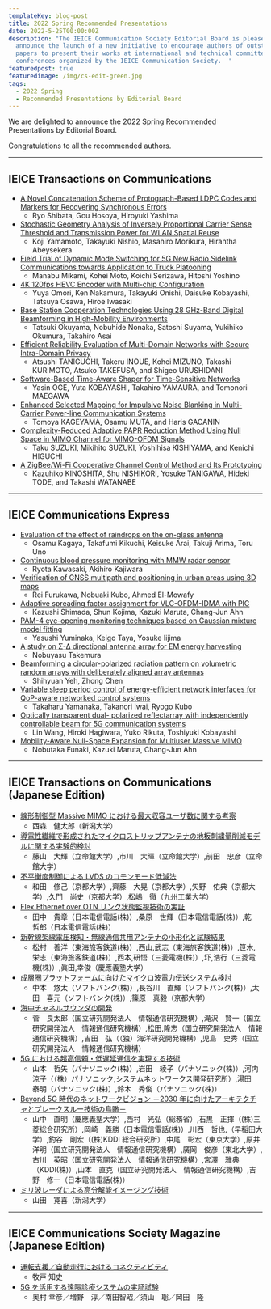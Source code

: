```yaml
---
templateKey: blog-post
title: 2022 Spring Recommended Presentations
date: 2022-5-25T00:00:00Z
description: "The IEICE Communication Society Editorial Board is pleased to
  announce the launch of a new initiative to encourage authors of outstanding
  papers to present their works at international and technical committee
  conferences organized by the IEICE Communication Society.  "
featuredpost: true
featuredimage: /img/cs-edit-green.jpg
tags:
  - 2022 Spring
  - Recommended Presentations by Editorial Board
---
```


We are delighted to announce the 2022 Spring Recommended Presentations by Editorial Board.

Congratulations to all the recommended authors.

---

## IEICE Transactions on Communications

- [A Novel Concatenation Scheme of Protograph-Based LDPC Codes and Markers for Recovering Synchronous Errors](https://doi.org/10.1587/transcom.2019EBP3244)
  - Ryo Shibata, Gou Hosoya, Hiroyuki Yashima
- [Stochastic Geometry Analysis of Inversely Proportional Carrier Sense Threshold and Transmission Power for WLAN Spatial Reuse](https://doi.org/10.1587/transcom.2020EBT0009)
  - Koji Yamamoto, Takayuki Nishio, Masahiro Morikura, Hirantha Abeysekera
- [Field Trial of Dynamic Mode Switching for 5G New Radio Sidelink Communications towards Application to Truck Platooning](https://doi.org/10.1587/transcom.2020FGP0009)
  - Manabu Mikami, Kohei Moto, Koichi Serizawa, Hitoshi Yoshino
- [4K 120fps HEVC Encoder with Multi-chip Configuration](https://doi.org/10.1587/transcom.2020CQP0004)
  - Yuya Omori, Ken Nakamura, Takayuki Onishi, Daisuke Kobayashi, Tatsuya Osawa, Hiroe Iwasaki
- [Base Station Cooperation Technologies Using 28 GHz-Band Digital Beamforming in High-Mobility Environments](https://doi.org/10.1587/transcom.2020FGP0013)
  - Tatsuki Okuyama, Nobuhide Nonaka, Satoshi Suyama, Yukihiko Okumura, Takahiro Asai
- [Efficient Reliability Evaluation of Multi-Domain Networks with Secure Intra-Domain Privacy](https://doi.org/10.1587/transcom.2019EBP3119)
  - Atsushi TANIGUCHI, Takeru INOUE, Kohei MIZUNO, Takashi KURIMOTO, Atsuko TAKEFUSA, and Shigeo URUSHIDANI
- [Software-Based Time-Aware Shaper for Time-Sensitive Networks](https://doi.org/10.1587/transcom.2019EBT0001)
  - Yasin OGE, Yuta KOBAYASHI, Takahiro YAMAURA, and Tomonori MAEGAWA
- [Enhanced Selected Mapping for Impulsive Noise Blanking in Multi-Carrier Power-line Communication Systems](https://doi.org/10.1587/transcom.2019EBP3081)
  - Tomoya KAGEYAMA, Osamu MUTA, and Haris GACANIN
- [Complexity-Reduced Adaptive PAPR Reduction Method Using Null Space in MIMO Channel for MIMO-OFDM Signals](https://doi.org/10.1587/transcom.2019EBT0005)
  - Taku SUZUKI, Mikihito SUZUKI, Yoshihisa KISHIYAMA, and Kenichi HIGUCHI
- [A ZigBee/Wi-Fi Cooperative Channel Control Method and Its Prototyping](https://doi.org/10.1587/transcom.2019EBP3080)
  - Kazuhiko KINOSHITA, Shu NISHIKORI, Yosuke TANIGAWA, Hideki TODE, and Takashi WATANABE

---

## IEICE Communications Express

- [Evaluation of the effect of raindrops on the on-glass antenna](https://doi.org/10.1587/comex.2021XBL0188)
  - Osamu Kagaya, Takafumi Kikuchi, Keisuke Arai, Takuji Arima, Toru Uno
- [Continuous blood pressure monitoring with MMW radar sensor](https://doi.org/10.1587/comex.2021XBL0156)
  - Ryota Kawasaki, Akihiro Kajiwara
- [Verification of GNSS multipath and positioning in urban areas using 3D maps](https://doi.org/10.1587/comex.2020XBL0096)
  - Rei Furukawa, Nobuaki Kubo, Ahmed El-Mowafy
- [Adaptive spreading factor assignment for VLC-OFDM-IDMA with PIC](https://doi.org/10.1587/comex.2021XBL0145)
  - Kazushi Shimada, Shun Kojima, Kazuki Maruta, Chang-Jun Ahn
- [PAM-4 eye-opening monitoring techniques based on Gaussian mixture model fitting](https://doi.org/10.1587/comex.2020XBL0086)
  - Yasushi Yuminaka, Keigo Taya, Yosuke Iijima
- [A study on Σ-Δ directional antenna array for EM energy harvesting](https://doi.org/10.1587/comex.2021SPL0005)
  - Nobuyasu Takemura
- [Beamforming a circular-polarized radiation pattern on volumetric random arrays with deliberately aligned array antennas](https://doi.org/10.1587/comex.2021SPL0020)
  - Shihyuan Yeh, Zhong Chen
- [Variable sleep period control of energy-efficient network interfaces for QoP-aware networked control systems](https://doi.org/10.1587/comex.2021XBL0028)
  - Takaharu Yamanaka, Takanori Iwai, Ryogo Kubo
- [Optically transparent dual- polarized reflectarray with independently controllable beam for 5G communication systems](https://doi.org/10.1587/comex.2021XBL0129)
  - Lin Wang, Hiroki Hagiwara, Yuko Rikuta, Toshiyuki Kobayashi
- [Mobility-Aware Null-Space Expansion for Multiuser Massive MIMO](https://doi.org/10.1587/comex.2021XBL0054)
  - Nobutaka Funaki, Kazuki Maruta, Chang-Jun Ahn

---

## IEICE Transactions on Communications (Japanese Edition)

- [線形制御型 Massive MIMO における最大収容ユーザ数に関する考察](https://doi.org/10.14923/transcomj.2020APP0005)
  - 西森　健太郎（新潟大学）
- [導電性繊維で形成されたマイクロストリップアンテナの地板刺繍量削減モデルに関する実験的検討](https://doi.org/10.14923/transcomj.2021APP0006)
  - 藤山　大輝（立命館大学）,市川　大暉（立命館大学）,前田　忠彦（立命館大学）
- [不平衡度制御による LVDS のコモンモード低減法](https://doi.org/10.14923/transcomj.2020PEP0007)
  - 和田　修己（京都大学）,齊藤　大晃（京都大学）,矢野　佑典（京都大学）,久門　尚史（京都大学）,松嶋　徹（九州工業大学）
- [Flex Ethernet over OTN リンク状態監視技術の実証](https://doi.org/10.14923/transcomj.2020JBP3012)
  - 田中　貴章（日本電信電話(株)）,桑原　世輝（日本電信電話(株)）,乾　哲郎（日本電信電話(株)）
- [新幹線架線電圧検知・無線通信共用アンテナの小形化と試験結果](https://doi.org/10.14923/transcomj.2020JBP3027)
  - 松村　善洋（東海旅客鉄道(株)）,西山,武志（東海旅客鉄道(株)）,笹木,栄志（東海旅客鉄道(株)）,西本,研悟（三菱電機(株)）,圷,浩行（三菱電機(株)）,眞田,幸俊（慶應義塾大学）
- [成層圏プラットフォームに向けたマイクロ波電力伝送システム検討](https://doi.org/10.14923/transcomj.2020JBP3062)
  - 中本　悠太（ソフトバンク(株)）,長谷川　直輝（ソフトバンク(株)）,太田　喜元（ソフトバンク(株)）,篠原　真毅（京都大学）
- [海中チャネルサウンダの開発](https://doi.org/10.14923/transcomj.2020JBP3033)
  - 菅　良太郎（国立研究開発法人　情報通信研究機構）,滝沢　賢一（国立研究開発法人　情報通信研究機構）,松田,隆志（国立研究開発法人　情報通信研究機構）,吉田　弘（（独）海洋研究開発機構）,児島　史秀（国立研究開発法人　情報通信研究機構）
- [5G における超高信頼・低遅延通信を実現する技術](https://doi.org/10.14923/transcomj.2020JBI0003)
  - 山本　哲矢（パナソニック(株)）,岩田　綾子（パナソニック(株)）,河内　涼子（（株）パナソニック,システムネットワークス開発研究所）,湯田　泰明（パナソニック(株)）,鈴木　秀俊（パナソニック(株)）
- [Beyond 5G 時代のネットワークビジョン －2030 年に向けたアーキテクチャとブレークスルー技術の鳥瞰－](https://doi.org/10.14923/transcomj.2020JBI0002)
  - 山中　直明（慶應義塾大学）,西村　光弘（総務省）,石黒　正揮（(株)三菱総合研究所）,岡崎　義勝（日本電信電話(株)）,川西　哲也,（早稲田大学）,釣谷　剛宏（(株)KDDI 総合研究所）,中尾　彰宏（東京大学）,原井　洋明（国立研究開発法人　情報通信研究機構）,廣岡　俊彦（東北大学）,古川　英昭（国立研究開発法人　情報通信研究機構）,宮澤　雅典（KDDI(株)）,山本　直克（国立研究開発法人　情報通信研究機構）,吉野　修一（日本電信電話(株)）
- [ミリ波レーダによる高分解能イメージング技術](https://doi.org/10.14923/transcomj.2020JBI0001)
  - 山田　寛喜（新潟大学）

---

## IEICE Communications Society Magazine (Japanese Edition)

- [運転支援／自動走行におけるコネクティビティ](https://doi.org/10.1587/bplus.15.116)
  - 牧戸 知史
- [5G を活用する遠隔診療システムの実証試験](https://doi.org/10.1587/bplus.14.186)
  - 奥村 幸彦／増野　淳／南田智昭／須山　聡／岡田　隆
